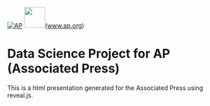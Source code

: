 [![AP](https://lh4.googleusercontent.com/-d8U2hnWzNWY/AAAAAAAAAAI/AAAAAAAABxQ/cMcfce9krzU/s0-c-k-no-ns/photo.jpg)](www.ap.com)
<img src="https://lh4.googleusercontent.com/-d8U2hnWzNWY/AAAAAAAAAAI/AAAAAAAABx    Q/cMcfce9krzU/s0-c-k-no-ns/photo.jpg" width="48">(www.ap.org)
# Data Science Project for AP (Associated Press)

This is a html presentation generated for the Associated Press using reveal.js.

